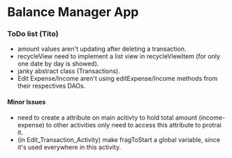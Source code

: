 # Balance Manager App

### ToDo list (Tito)

+ amount values aren't updating after deleting a transaction.
+ recycleView need to implement a list view in recycleViewItem (for only one date by day is showed).
+ janky abstract class (Transactions).
+ Edit Expense/Income aren't using editExpense/Income methods from their respectives DAOs.


#### Minor Issues
+ need to create a attribute on main acitivty to hold total amount (income-expense) to other activities only need to access this attribute to protrai it.
+ (in Edit_Transaction_Activity) make fragToStart a global variable, since it's used everywhere in this activity.
